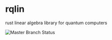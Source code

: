# rqlin
rust linear algebra library for quantum computers
 
![Master Branch Status](https://github.com/thequantumturtle/rqlin/actions/workflows/rust.yml/badge.svg)
